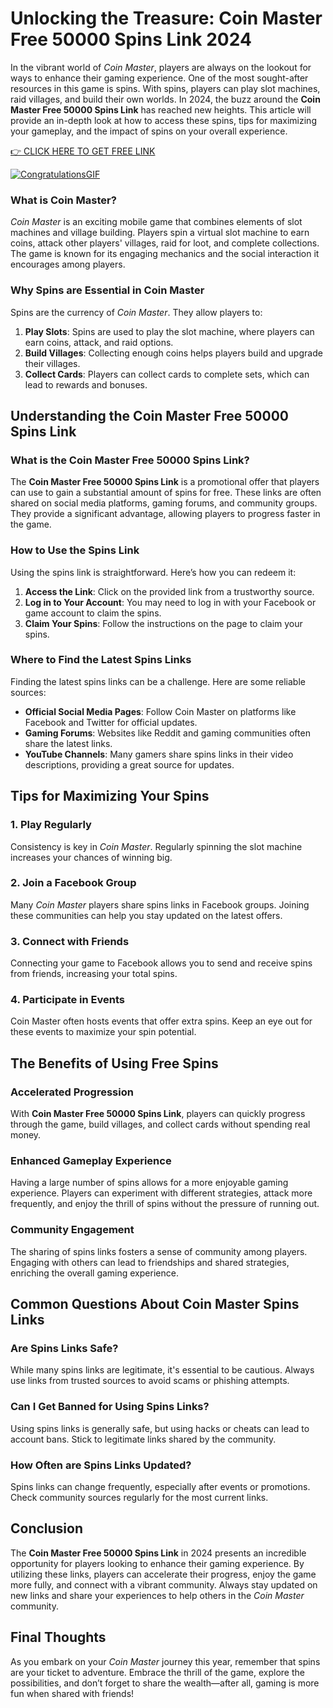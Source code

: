 # Unlocking the Treasure: Coin Master Free 50000 Spins Link 2024

In the vibrant world of *Coin Master*, players are always on the lookout for ways to enhance their gaming experience. One of the most sought-after resources in this game is spins. With spins, players can play slot machines, raid villages, and build their own worlds. In 2024, the buzz around the **Coin Master Free 50000 Spins Link** has reached new heights. This article will provide an in-depth look at how to access these spins, tips for maximizing your gameplay, and the impact of spins on your overall experience.

[👉 CLICK HERE TO GET FREE LINK](https://todaylink.site/Coinspins/)

[![CongratulationsGIF](https://github.com/user-attachments/assets/7db7f76f-4180-4f8e-8d5d-87f9cd2bd6ec)](https://todaylink.site/Coinspins/)


### What is Coin Master?
*Coin Master* is an exciting mobile game that combines elements of slot machines and village building. Players spin a virtual slot machine to earn coins, attack other players' villages, raid for loot, and complete collections. The game is known for its engaging mechanics and the social interaction it encourages among players.

### Why Spins are Essential in Coin Master
Spins are the currency of *Coin Master*. They allow players to:

1. **Play Slots**: Spins are used to play the slot machine, where players can earn coins, attack, and raid options.
2. **Build Villages**: Collecting enough coins helps players build and upgrade their villages.
3. **Collect Cards**: Players can collect cards to complete sets, which can lead to rewards and bonuses.

## Understanding the Coin Master Free 50000 Spins Link

### What is the Coin Master Free 50000 Spins Link?
The **Coin Master Free 50000 Spins Link** is a promotional offer that players can use to gain a substantial amount of spins for free. These links are often shared on social media platforms, gaming forums, and community groups. They provide a significant advantage, allowing players to progress faster in the game.

### How to Use the Spins Link
Using the spins link is straightforward. Here’s how you can redeem it:

1. **Access the Link**: Click on the provided link from a trustworthy source.
2. **Log in to Your Account**: You may need to log in with your Facebook or game account to claim the spins.
3. **Claim Your Spins**: Follow the instructions on the page to claim your spins.

### Where to Find the Latest Spins Links
Finding the latest spins links can be a challenge. Here are some reliable sources:

- **Official Social Media Pages**: Follow Coin Master on platforms like Facebook and Twitter for official updates.
- **Gaming Forums**: Websites like Reddit and gaming communities often share the latest links.
- **YouTube Channels**: Many gamers share spins links in their video descriptions, providing a great source for updates.

## Tips for Maximizing Your Spins

### 1. Play Regularly
Consistency is key in *Coin Master*. Regularly spinning the slot machine increases your chances of winning big.

### 2. Join a Facebook Group
Many *Coin Master* players share spins links in Facebook groups. Joining these communities can help you stay updated on the latest offers.

### 3. Connect with Friends
Connecting your game to Facebook allows you to send and receive spins from friends, increasing your total spins.

### 4. Participate in Events
Coin Master often hosts events that offer extra spins. Keep an eye out for these events to maximize your spin potential.

## The Benefits of Using Free Spins

### Accelerated Progression
With **Coin Master Free 50000 Spins Link**, players can quickly progress through the game, build villages, and collect cards without spending real money.

### Enhanced Gameplay Experience
Having a large number of spins allows for a more enjoyable gaming experience. Players can experiment with different strategies, attack more frequently, and enjoy the thrill of spins without the pressure of running out.

### Community Engagement
The sharing of spins links fosters a sense of community among players. Engaging with others can lead to friendships and shared strategies, enriching the overall gaming experience.

## Common Questions About Coin Master Spins Links

### Are Spins Links Safe?
While many spins links are legitimate, it's essential to be cautious. Always use links from trusted sources to avoid scams or phishing attempts.

### Can I Get Banned for Using Spins Links?
Using spins links is generally safe, but using hacks or cheats can lead to account bans. Stick to legitimate links shared by the community.

### How Often are Spins Links Updated?
Spins links can change frequently, especially after events or promotions. Check community sources regularly for the most current links.

## Conclusion
The **Coin Master Free 50000 Spins Link** in 2024 presents an incredible opportunity for players looking to enhance their gaming experience. By utilizing these links, players can accelerate their progress, enjoy the game more fully, and connect with a vibrant community. Always stay updated on new links and share your experiences to help others in the *Coin Master* community.

## Final Thoughts
As you embark on your *Coin Master* journey this year, remember that spins are your ticket to adventure. Embrace the thrill of the game, explore the possibilities, and don’t forget to share the wealth—after all, gaming is more fun when shared with friends!

